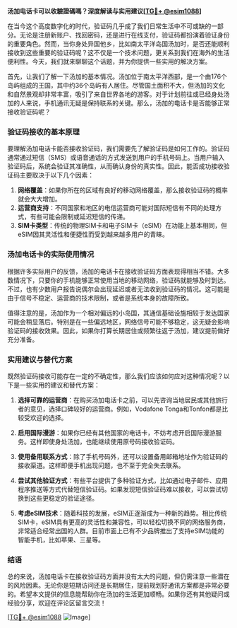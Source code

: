 **汤加电话卡可以收驗證碼嗎？深度解读与实用建议[[TG💪+ @esim1088](https://t.me/s/esim1088)]**

在当今这个高度数字化的时代，验证码几乎成了我们日常生活中不可或缺的一部分。无论是注册新账户、找回密码，还是进行在线支付，验证码都扮演着验证身份的重要角色。然而，当你身处异国他乡，比如南太平洋岛国汤加时，是否还能顺利接收到这些重要的验证码呢？这不仅是一个技术问题，更关系到我们在海外的生活便利性。今天，我们就来聊聊这个话题，并为你提供一些实用的解决方案。

首先，让我们了解一下汤加的基本情况。汤加位于南太平洋西部，是一个由176个岛屿组成的王国，其中约36个岛屿有人居住。尽管国土面积不大，但汤加的文化和自然景观却非常丰富，吸引了来自世界各地的游客。对于计划前往或已经身处汤加的人来说，手机通讯无疑是保持联系的关键。那么，汤加的电话卡是否能够正常接收验证码呢？

### 验证码接收的基本原理

要理解汤加电话卡能否接收验证码，我们需要先了解验证码是如何工作的。验证码通常通过短信（SMS）或语音通话的方式发送到用户的手机号码上。当用户输入验证码后，系统会验证其准确性，从而确认身份的真实性。因此，能否成功接收验证码主要取决于以下几个因素：

1. **网络覆盖**：如果你所在的区域有良好的移动网络覆盖，那么接收验证码的概率就会大大增加。
2. **运营商支持**：不同国家和地区的电信运营商可能对国际短信有不同的处理方式，有些可能会限制或延迟短信的传递。
3. **SIM卡类型**：传统的物理SIM卡和电子SIM卡（eSIM）在功能上基本相同，但eSIM因其灵活性和便捷性而受到越来越多用户的青睐。

### 汤加电话卡的实际使用情况

根据许多实际用户的反馈，汤加的电话卡在接收验证码方面表现得相当不错。大多数情况下，只要你的手机能够正常使用当地的移动网络，验证码就能够及时到达。不过，也有少数用户报告说偶尔会出现延迟或者无法收到验证码的情况。这可能是由于信号不稳定、运营商的技术限制，或者是系统本身的故障所致。

值得注意的是，汤加作为一个相对偏远的小岛国，其通信基础设施相较于发达国家可能会稍显落后。特别是在一些偏远地区，网络信号可能不够稳定，这无疑会影响验证码的接收效果。因此，如果你打算长期居住或频繁往返于汤加，建议提前做好充分准备。

### 实用建议与替代方案

既然验证码接收可能存在一定的不确定性，那么我们应该如何应对这种情况呢？以下是一些实用的建议和替代方案：

1. **选择可靠的运营商**：在购买汤加电话卡之前，可以先咨询当地居民或其他旅行者的意见，选择口碑较好的运营商。例如，Vodafone Tonga和Tonfon都是比较受欢迎的选择。
   
2. **启用国际漫游**：如果你已经有其他国家的电话卡，不妨考虑开启国际漫游服务。这样即使身处汤加，也能继续使用原号码接收验证码。

3. **使用备用联系方式**：除了手机号码外，还可以设置备用邮箱地址作为验证码的接收渠道。这样即便手机出现问题，也不至于完全失去联系。

4. **尝试其他验证方式**：有些平台提供了多种验证方式，比如通过电子邮件、应用程序推送等方式代替短信验证码。如果发现短信验证码难以接收，可以尝试切换到这些更稳定的验证途径。

5. **考虑eSIM技术**：随着科技的发展，eSIM正逐渐成为一种新的趋势。相比传统SIM卡，eSIM具有更高的灵活性和兼容性，可以轻松切换不同的网络服务商，非常适合经常出国的人群。目前市面上已有不少品牌推出了支持eSIM功能的智能手机，比如苹果、三星等。

### 结语

总的来说，汤加电话卡在接收验证码方面并没有太大的问题，但仍需注意一些潜在的风险因素。无论你是短期访问还是长期居住，提前规划好通讯方案都是非常必要的。希望本文提供的信息能帮助你在汤加的生活更加顺畅。如果你还有其他疑问或经验分享，欢迎在评论区留言交流！

[[TG💪+ @esim1088](https://t.me/s/esim1088) ![Image](https://i.postimg.cc/4NQfJmqS/Snipaste-2025-05-13-00-14-12.png)]